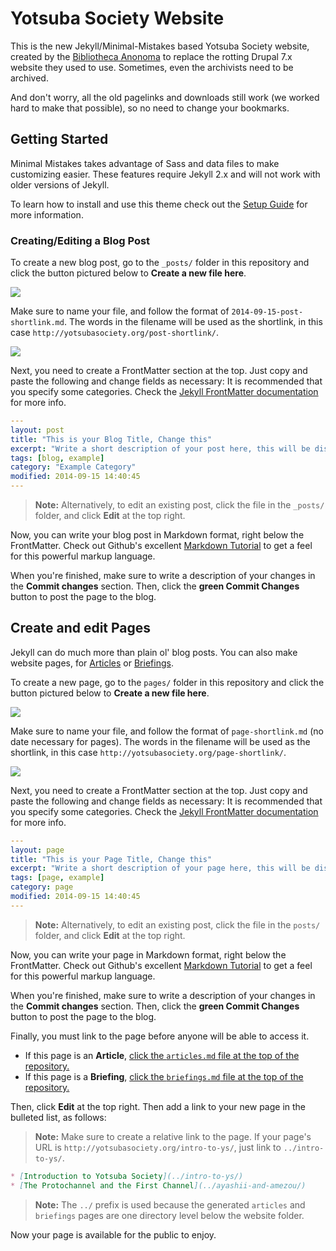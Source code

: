 # Yotsuba Society Website

This is the new Jekyll/Minimal-Mistakes based Yotsuba Society website, created by the [Bibliotheca Anonoma](http://github.com/bibanon/bibanon/wiki) to replace the rotting Drupal 7.x website they used to use. Sometimes, even the archivists need to be archived.

And don't worry, all the old pagelinks and downloads still work (we worked hard to make that possible), so no need to change your bookmarks.

## Getting Started

Minimal Mistakes takes advantage of Sass and data files to make customizing easier. These features require Jekyll 2.x and will not work with older versions of Jekyll.

To learn how to install and use this theme check out the [Setup Guide](http://mmistakes.github.io/minimal-mistakes/theme-setup/) for more information.

### Creating/Editing a Blog Post

To create a new blog post, go to the `_posts/` folder in this repository and click the button pictured below to **Create a new file here**. 

![](https://camo.githubusercontent.com/8fdc501d6746c307ada3d168e5db7b8d1b12cd75/687474703a2f2f636c2e6c792f4c4c65302f6e65772d66696c652e6a7067)

Make sure to name your file, and follow the format of `2014-09-15-post-shortlink.md`. The words in the filename will be used as the shortlink, in this case `http://yotsubasociety.org/post-shortlink/`.

![](https://camo.githubusercontent.com/f4b2aa2358596bdaa11543d51c055da68927707a/687474703a2f2f636c2e6c792f4b77654c2f6e65772d66696c652d656469746f722e706e67)

Next, you need to create a FrontMatter section at the top. Just copy and paste the following and change fields as necessary: It is recommended that you specify some categories. Check the [Jekyll FrontMatter documentation](http://jekyllrb.com/docs/frontmatter/) for more info.

```yaml
---
layout: post
title: "This is your Blog Title, Change this"
excerpt: "Write a short description of your post here, this will be displayed as a preview."
tags: [blog, example]
category: "Example Category"
modified: 2014-09-15 14:40:45
---
```

> **Note:** Alternatively, to edit an existing post, click the file in the `_posts/` folder, and click **Edit** at the top right.

Now, you can write your blog post in Markdown format, right below the FrontMatter. Check out Github's excellent [Markdown Tutorial](https://help.github.com/articles/markdown-basics/) to get a feel for this powerful markup language. 

When you're finished, make sure to write a description of your changes in the **Commit changes** section. Then, click the **green Commit Changes** button to post the page to the blog.

## Create and edit Pages

Jekyll can do much more than plain ol' blog posts. You can also make website pages, for [Articles](http://yotsubasociety.github.io/articles/) or [Briefings](http://yotsubasociety.github.io/briefings/).

To create a new page, go to the `pages/` folder in this repository and click the button pictured below to **Create a new file here**.

![](https://camo.githubusercontent.com/8fdc501d6746c307ada3d168e5db7b8d1b12cd75/687474703a2f2f636c2e6c792f4c4c65302f6e65772d66696c652e6a7067)

Make sure to name your file, and follow the format of `page-shortlink.md` (no date necessary for pages). The words in the filename will be used as the shortlink, in this case `http://yotsubasociety.org/page-shortlink/`.

![](https://camo.githubusercontent.com/f4b2aa2358596bdaa11543d51c055da68927707a/687474703a2f2f636c2e6c792f4b77654c2f6e65772d66696c652d656469746f722e706e67)

Next, you need to create a FrontMatter section at the top. Just copy and paste the following and change fields as necessary: It is recommended that you specify some categories. Check the [Jekyll FrontMatter documentation](http://jekyllrb.com/docs/frontmatter/) for more info.

```yaml
---
layout: page
title: "This is your Page Title, Change this"
excerpt: "Write a short description of your page here, this will be displayed as a preview."
tags: [page, example]
category: page
modified: 2014-09-15 14:40:45
---
```

> **Note:** Alternatively, to edit an existing post, click the file in the `posts/` folder, and click **Edit** at the top right.

Now, you can write your page in Markdown format, right below the FrontMatter. Check out Github's excellent [Markdown Tutorial](https://help.github.com/articles/markdown-basics/) to get a feel for this powerful markup language. 

When you're finished, make sure to write a description of your changes in the **Commit changes** section. Then, click the **green Commit Changes** button to post the page to the blog.

Finally, you must link to the page before anyone will be able to access it. 

* If this page is an **Article**, [click the `articles.md` file at the top of the repository.](https://github.com/yotsubasociety/yotsubasociety.github.io/blob/master/articles.md)
* If this page is a **Briefing**, [click the `briefings.md` file at the top of the repository.](https://github.com/yotsubasociety/yotsubasociety.github.io/blob/master/briefings.md)

Then, click **Edit** at the top right. Then add a link to your new page in the bulleted list, as follows:

> **Note:** Make sure to create a relative link to the page. If your page's URL is `http://yotsubasociety.org/intro-to-ys/`, just link to `../intro-to-ys/`.

```markdown
* [Introduction to Yotsuba Society](../intro-to-ys/)
* [The Protochannel and the First Channel](../ayashii-and-amezou/)
```

> **Note:** The `../` prefix is used because the generated `articles` and `briefings` pages are one directory level below the website folder.

Now your page is available for the public to enjoy.

